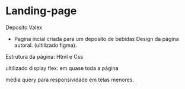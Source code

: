 # Landing-page
   Deposito Valex
   
 - Pagina incial criada para um deposito de bebidas 
 Design da página autoral. (ultilizado figma).
 
 Estrutura da página: Html e Css
 
 ultilizado display flex:
 em quase toda a página 
 
 media query  para responsividade em telas menores. 
 
 
